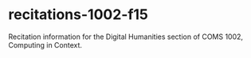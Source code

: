 # recitations-1002-f15
Recitation information for the Digital Humanities section of COMS 1002, Computing in Context.
